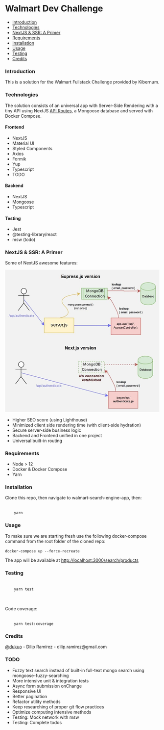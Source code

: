 <h1>Walmart Dev Challenge</h1>

<ul>
    <li><a href="#introduction">Introduction</a></li>
    <li><a href="#technologies">Technologies</a></li>
    <li><a href="#ssr">NextJS & SSR: A Primer</a></li>
    <li><a href="#requirements">Requirements</a></li>
    <li><a href="#installation">Installation</a></li>
    <li><a href="#usage">Usage</a></li>
    <li><a href="#test">Testing</a></li>
    <li><a href="#Credits">Credits</a></li>
</ul>


<h3 id="introduction">Introduction</h3>
<p>This is a solution for the Walmart Fullstack Challenge provided by Kibernum.</p>

<h3 id="technologies">Technologies</h3>
<p>The solution consists of an universal app with Server-Side Rendering with a tiny API using NextJS <a href="https://nextjs.org/docs/api-routes/introduction">API Routes</a>, a Mongoose database and served with Docker Compose.</p>
<h4>Frontend</h4>
<ul>
    <li>NextJS</li>
    <li>Material UI</li>
    <li>Styled Components</li>
    <li>Axios</li>
    <li>Formik</li>
    <li>Yup</li>
    <li>Typescript</li>
    <li>TODO</li>
</ul>
<h4>Backend</h4>
<ul>
    <li>NextJS</li>
    <li>Mongoose</li>
    <li>Typescript</li>
</ul>

<h4>Testing</h4>
<ul>
    <li>Jest</li>
    <li>@testing-library/react</li>
    <li>msw (todo)</li>
</ul>


</ul>
<h3 id="ssr">NextJS & SSR: A Primer</h3>
<p>Some of NextJS awesome features:</p>
<img src="expressAndNextJS.jpg" />
<ul>
    <li>Higher SEO score (using Lighthouse)</li>
    <li>Minimized client side rendering time (with client-side hydration)</li>
    <li>Secure server-side business logic</li>
    <li>Backend and Frontend unified in one project</li>
    <li>Universal built-in routing</li>
</ul>
<h3 id="requirements">Requirements</h3>
<ul>
    <li>Node > 12</li>
    <li>Docker & Docker Compose</li>
    <li>Yarn</li>
</ul>
<h3 id="installation">Installation</h3>
<p>Clone this repo, then navigate to walmart-search-engine-app, then:</p>
<code>
    yarn
</code>
<h3 id="usage">Usage</h3>
<p>To make sure we are starting fresh use the following docker-compose command from the root folder of the cloned repo:</p>
<code>docker-compose up --force-recreate</code>
<p>The app will be available at <a href="http://localhost:3000/search/products">http://localhost:3000/search/products</a></p>
<h3 id="test">Testing</h3>

<code>
    yarn test
</code>
<br />
<br />
<p>Code coverage:</p>
<code>
    yarn test:coverage
</code>


<h3 id="Credits">Credits</h3>
<p><a href="https://github.com/dukuo">@dukuo</a> - Dilip Ramírez - dilip.ramirez@gmail.com</p>

<h3 id="#todo">TODO</h3>
<ul>
    <li>Fuzzy text search instead of built-in full-text mongo search using mongoose-fuzzy-searching</li>
    <li>More intensive unit & integration tests</li>
    <li>Async form submission onChange</li>
    <li>Responsive UI</li>
    <li>Better pagination</li>
    <li>Refactor utility methods</li>
    <li>Keep researching of proper git flow practices</li>
    <li>Optimize computing intensive methods</li>
    <li>Testing: Mock network with msw</li>
    <li>Testing: Complete todos</li>
</ul>